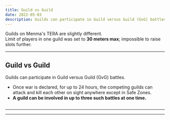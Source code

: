 ```yaml
---
title: Guild vs Guild
date: 2022-05-03   
description: Guilds can participate in Guild versus Guild (GvG) battles. Once war is declared, for up to 24 hours, the competing guilds can attack and kill each other on sight anywhere except in Safe Zones.      
---
```

Guilds on Menma's TERA are slightly different. <br>
Limit of players in one guild was set to **30 meters max**; impossible to raise slots further.

<hr/>

## Guild vs Guild

Guilds can participate in Guild versus Guild (GvG) battles. 
- Once war is declared, for up to 24 hours, the competing guilds can attack and kill each other on sight anywhere except in Safe Zones. 
- **A guild can be involved in up to three such battles at one time.**

![]()

<hr/>




<hr/>

